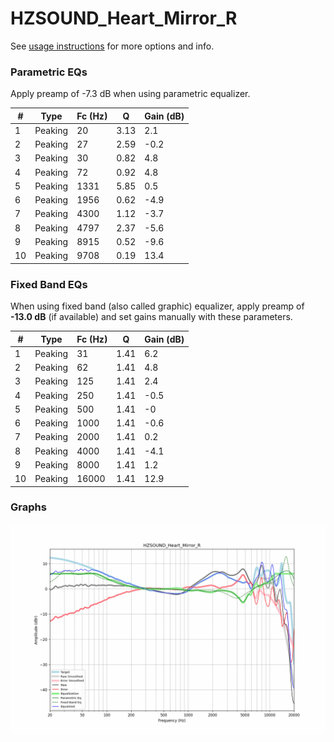 # HZSOUND_Heart_Mirror_R
See [usage instructions](https://github.com/jaakkopasanen/AutoEq#usage) for more options and info.

### Parametric EQs
Apply preamp of -7.3 dB when using parametric equalizer.

|   # | Type    |   Fc (Hz) |    Q |   Gain (dB) |
|-----|---------|-----------|------|-------------|
|   1 | Peaking |        20 | 3.13 |         2.1 |
|   2 | Peaking |        27 | 2.59 |        -0.2 |
|   3 | Peaking |        30 | 0.82 |         4.8 |
|   4 | Peaking |        72 | 0.92 |         4.8 |
|   5 | Peaking |      1331 | 5.85 |         0.5 |
|   6 | Peaking |      1956 | 0.62 |        -4.9 |
|   7 | Peaking |      4300 | 1.12 |        -3.7 |
|   8 | Peaking |      4797 | 2.37 |        -5.6 |
|   9 | Peaking |      8915 | 0.52 |        -9.6 |
|  10 | Peaking |      9708 | 0.19 |        13.4 |

### Fixed Band EQs
When using fixed band (also called graphic) equalizer, apply preamp of **-13.0 dB** (if available) and set gains manually with these parameters.

|   # | Type    |   Fc (Hz) |    Q |   Gain (dB) |
|-----|---------|-----------|------|-------------|
|   1 | Peaking |        31 | 1.41 |         6.2 |
|   2 | Peaking |        62 | 1.41 |         4.8 |
|   3 | Peaking |       125 | 1.41 |         2.4 |
|   4 | Peaking |       250 | 1.41 |        -0.5 |
|   5 | Peaking |       500 | 1.41 |        -0   |
|   6 | Peaking |      1000 | 1.41 |        -0.6 |
|   7 | Peaking |      2000 | 1.41 |         0.2 |
|   8 | Peaking |      4000 | 1.41 |        -4.1 |
|   9 | Peaking |      8000 | 1.41 |         1.2 |
|  10 | Peaking |     16000 | 1.41 |        12.9 |

### Graphs
![](./HZSOUND_Heart_Mirror_R.png)
